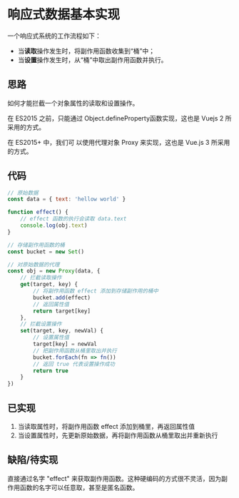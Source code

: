 # 响应式数据基本实现

一个响应式系统的工作流程如下：

* 当**读取**操作发生时，将副作用函数收集到“桶”中；
* 当**设置**操作发生时，从“桶”中取出副作用函数并执行。

## 思路

如何才能拦截⼀个对象属性的读取和设置操作。

在 ES2015 之前，只能通过 Object.defineProperty函数实现，这也是 Vuejs 2 所采⽤的⽅式。

在 ES2015+ 中，我们可
以使⽤代理对象 Proxy 来实现，这也是 Vue.js 3 所采⽤的⽅式。

## 代码

```javascript
// 原始数据
const data = { text: 'hellow world' }

function effect() {
    // effect 函数的执行会读取 data.text
    console.log(obj.text)
}

// 存储副作用函数的桶
const bucket = new Set()

// 对原始数据的代理
const obj = new Proxy(data, {
    // 拦截读取操作
    get(target, key) {
        // 将副作用函数 effect 添加到存储副作用的桶中
        bucket.add(effect)
        // 返回属性值
        return target[key]
    },
    // 拦截设置操作
    set(target, key, newVal) {
        // 设置属性值
        target[key] = newVal
        // 把副作用函数从桶里取出并执行
        bucket.forEach(fn => fn())
        // 返回 true 代表设置操作成功
        return true
    }
})
```

## 已实现

1. 当读取属性时，将副作用函数 effect 添加到桶里，再返回属性值
2. 当设置属性时，先更新原始数据，再将副作用函数从桶里取出并重新执行

## 缺陷/待实现

直接通过名字 "effect" 来获取副作用函数。这种硬编码的方式很不灵活，因为副作用函数的名字可以任意取，甚至是匿名函数。
